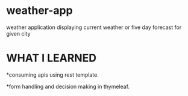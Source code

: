 # weather-app
weather application displaying current weather or five day forecast for given city

# WHAT I LEARNED
*consuming apis using rest template.

*form handling and decision making in thymeleaf.
